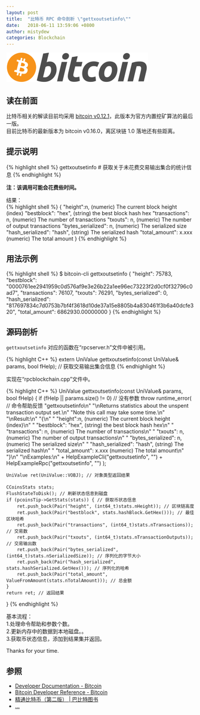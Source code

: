 ```yaml
---
layout: post
title:  "比特币 RPC 命令剖析 \"gettxoutsetinfo\""
date:   2018-06-11 13:59:06 +0800
author: mistydew
categories: Blockchain
---
```

![bitcoin](/images/20180504/bitcoin.svg)

## 读在前面
比特币相关的解读目前均采用 [bitcoin v0.12.1](https://github.com/bitcoin/bitcoin/tree/v0.12.1)，此版本为官方内置挖矿算法的最后一版。<br>
目前比特币的最新版本为 bitcoin v0.16.0，离区块链 1.0 落地还有些距离。

## 提示说明

{% highlight shell %}
gettxoutsetinfo # 获取关于未花费交易输出集合的统计信息
{% endhighlight %}

**注：该调用可能会花费些时间。**

结果：<br>
{% highlight shell %}
{
  "height":n,     (numeric) The current block height (index)
  "bestblock": "hex",   (string) the best block hash hex
  "transactions": n,      (numeric) The number of transactions
  "txouts": n,            (numeric) The number of output transactions
  "bytes_serialized": n,  (numeric) The serialized size
  "hash_serialized": "hash",   (string) The serialized hash
  "total_amount": x.xxx          (numeric) The total amount
}
{% endhighlight %}

## 用法示例

{% highlight shell %}
$ bitcoin-cli gettxoutsetinfo
{
  "height": 75783,
  "bestblock": "0000761ee2941959c0d576af9e3e26b22a1ee96ec73223f2d0cf0f32796c0ad7",
  "transactions": 76107,
  "txouts": 76291,
  "bytes_serialized": 0,
  "hash_serialized": "817697834c7d0753b7bf4f3618d10de37a15e8805b4a830461f3b6a40dcfe320",
  "total_amount": 6862930.00000000
}
{% endhighlight %}

## 源码剖析
`gettxoutsetinfo` 对应的函数在“rpcserver.h”文件中被引用。

{% highlight C++ %}
extern UniValue gettxoutsetinfo(const UniValue& params, bool fHelp); // 获取交易输出集合信息
{% endhighlight %}

实现在“rpcblockchain.cpp”文件中。

{% highlight C++ %}
UniValue gettxoutsetinfo(const UniValue& params, bool fHelp)
{
    if (fHelp || params.size() != 0) // 没有参数
        throw runtime_error( // 命令帮助反馈
            "gettxoutsetinfo\n"
            "\nReturns statistics about the unspent transaction output set.\n"
            "Note this call may take some time.\n"
            "\nResult:\n"
            "{\n"
            "  \"height\":n,     (numeric) The current block height (index)\n"
            "  \"bestblock\": \"hex\",   (string) the best block hash hex\n"
            "  \"transactions\": n,      (numeric) The number of transactions\n"
            "  \"txouts\": n,            (numeric) The number of output transactions\n"
            "  \"bytes_serialized\": n,  (numeric) The serialized size\n"
            "  \"hash_serialized\": \"hash\",   (string) The serialized hash\n"
            "  \"total_amount\": x.xxx          (numeric) The total amount\n"
            "}\n"
            "\nExamples:\n"
            + HelpExampleCli("gettxoutsetinfo", "")
            + HelpExampleRpc("gettxoutsetinfo", "")
        );

    UniValue ret(UniValue::VOBJ); // 对象类型返回结果

    CCoinsStats stats;
    FlushStateToDisk(); // 刷新状态信息到磁盘
    if (pcoinsTip->GetStats(stats)) { // 获取币状态信息
        ret.push_back(Pair("height", (int64_t)stats.nHeight)); // 区块链高度
        ret.push_back(Pair("bestblock", stats.hashBlock.GetHex())); // 最佳区块哈希
        ret.push_back(Pair("transactions", (int64_t)stats.nTransactions)); // 交易数
        ret.push_back(Pair("txouts", (int64_t)stats.nTransactionOutputs)); // 交易输出数
        ret.push_back(Pair("bytes_serialized", (int64_t)stats.nSerializedSize)); // 序列化的字节大小
        ret.push_back(Pair("hash_serialized", stats.hashSerialized.GetHex())); // 序列化的哈希
        ret.push_back(Pair("total_amount", ValueFromAmount(stats.nTotalAmount))); // 总金额
    }
    return ret; // 返回结果
}
{% endhighlight %}

基本流程：<br>
1.处理命令帮助和参数个数。<br>
2.更新内存中的数据到本地磁盘。。<br>
3.获取币状态信息，添加到结果集并返回。

Thanks for your time.

## 参照
* [Developer Documentation - Bitcoin](https://bitcoin.org/en/developer-documentation)
* [Bitcoin Developer Reference - Bitcoin](https://bitcoin.org/en/developer-reference#gettxoutsetinfo)
* [精通比特币（第二版） \| 巴比特图书](http://book.8btc.com/masterbitcoin2cn)
* [...](https://github.com/mistydew/blockchain)
